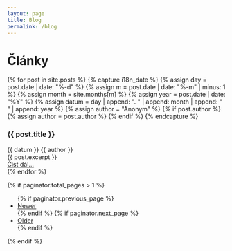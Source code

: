```yaml
---
layout: page
title: Blog
permalink: /blog
---
```

# Články


<div class="separator"></div>
{% for post in site.posts %}
  {% capture i18n_date %}
  {% assign day = post.date | date: "%-d" %}
  {% assign m = post.date | date: "%-m" | minus: 1 %}
  {% assign month = site.months[m] %}
  {% assign year = post.date | date: "%Y" %}
  {% assign datum = day | append: ". " | append: month | append: " " | append: year %}
  {% assign author = "Anonym" %}
  {% if post.author %}
  {% assign author = post.author %}
  {% endif %}
  {% endcapture %}

<div class="card">
<h3 class="title">{{ post.title }}</h3>
  <div class="flex w-full text-gray-500 justify-between">
    <span class="date">{{ datum }}</span>
    <span class="author text-right">{{ author }}</span>
  </div>
<div class="perex">{{ post.excerpt }}</div>
<div class="more"><a href="{{ post.url }}">Číst dál...</a>
</div>
<div class="separator mt-8"></div>
{% endfor %}

{% if paginator.total_pages > 1 %}
<ul>
  {% if paginator.previous_page %}
  <li>
    <a href="{{ paginator.previous_page_path | prepend: site.baseurl }}">Newer</a>
  </li>
  {% endif %}
  {% if paginator.next_page %}
  <li>
    <a href="{{ paginator.next_page_path | prepend: site.baseurl }}">Older</a>
  </li>
  {% endif %}
</ul>
{% endif %}